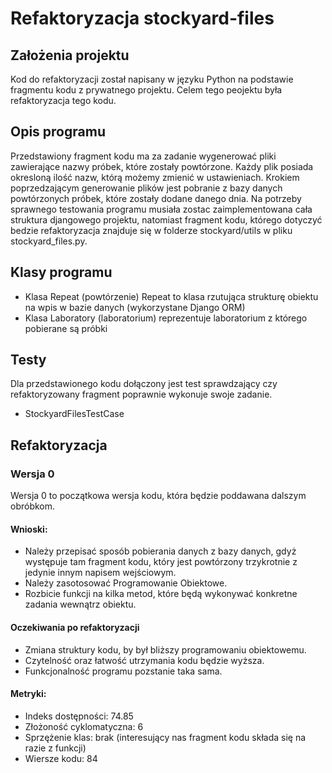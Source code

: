 # Refaktoryzacja stockyard-files

## Założenia projektu
Kod do refaktoryzacji został napisany w języku Python na podstawie fragmentu kodu z prywatnego projektu.
Celem tego peojektu była refaktoryzacja tego kodu.

## Opis programu
Przedstawiony fragment kodu ma za zadanie wygenerować pliki zawierające nazwy próbek, które zostały powtórzone. Każdy plik posiada okresloną ilość nazw, którą możemy zmienić w ustawieniach. Krokiem poprzedzającym generowanie plików jest pobranie z bazy danych powtórzonych próbek, które zostały dodane danego dnia.
Na potrzeby sprawnego testowania programu musiała zostac zaimplementowana cała struktura djangowego projektu, natomiast fragment kodu, którego dotyczyć bedzie refaktoryzacja znajduje się w folderze stockyard/utils w pliku stockyard_files.py.

## Klasy programu
* Klasa Repeat (powtórzenie) Repeat to klasa rzutująca strukturę obiektu na wpis w bazie danych (wykorzystane Django ORM)
* Klasa Laboratory (laboratorium) reprezentuje laboratorium z którego pobierane są próbki

## Testy
Dla przedstawionego kodu dołączony jest test sprawdzający czy refaktoryzowany fragment poprawnie wykonuje swoje zadanie.
* StockyardFilesTestCase

## Refaktoryzacja

### Wersja 0
Wersja 0 to początkowa wersja kodu, która będzie poddawana dalszym obróbkom.

#### Wnioski:
* Należy przepisać sposób pobierania danych z bazy danych, gdyż występuje tam fragment kodu, który jest powtórzony trzykrotnie z jedynie innym napisem wejściowym.
* Należy zasotosować Programowanie Obiektowe.
* Rozbicie funkcji na kilka metod, które będą wykonywać konkretne zadania wewnątrz obiektu.

#### Oczekiwania po refaktoryzacji
* Zmiana struktury kodu, by był bliższy programowaniu obiektowemu.
* Czytelność oraz łatwość utrzymania kodu będzie wyższa.
* Funkcjonalność programu pozstanie taka sama.

#### Metryki:
* Indeks dostępności: 74.85
* Złożoność cyklomatyczna: 6
* Sprzężenie klas: brak (interesujący nas fragment kodu składa się na razie z funkcji)
* Wiersze kodu: 84
